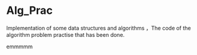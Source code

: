 # Alg_Prac
Implementation of some data structures and algorithms ，The code of the algorithm problem practise that has been done.

emmmmm 
